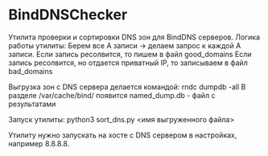 # BindDNSChecker
Утилита проверки и сортировки DNS зон для BindDNS серверов.
Логика работы утилиты: Берем все A записи -> делаем запрос к каждой A записи.
Если запись ресолвится, то пишем в файл good_domains
Если запись ресолвится, но отдается приватный IP, то записываем в файл bad_domains

Выгрузка зон с DNS сервера делается командой:
rndc dumpdb -all
В разделе /var/cache/bind/ появится named_dump.db - файл с результатами

Запуск утилиты:
python3 sort_dns.py <имя выгруженного файла>

Утилиту нужно запускать на хосте с DNS сервером в настройках, например 8.8.8.8.
